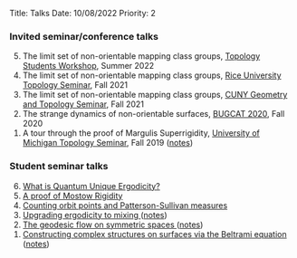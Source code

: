 Title: Talks 
Date: 10/08/2022
Priority: 2

### Invited seminar/conference talks
    
<div>
<ol reversed>
  <li>The limit set of non-orientable mapping class groups,
<a href="https://dmargalit7.math.gatech.edu/tsw22/index.shtml">
  Topology Students Workshop</a>, Summer 2022</li><li>The limit set of non-orientable mapping class groups,
<a href="https://docs.google.com/document/d/1aqMtR4Xiqh5HwbPJnpo4gtetr6lx_I9KueRyo0fvp4A/edit">
  Rice University Topology Seminar</a>, Fall 2021</li>
  <li>The limit set of non-orientable mapping class groups,
<a href="http://comet.lehman.cuny.edu/behrstock/seminar/F21/khan.html">CUNY Geometry and Topology Seminar</a>,
Fall 2021</li>
  <li>The strange dynamics of non-orientable surfaces, <a href="http://seminars.math.binghamton.edu/BUGCAT/">BUGCAT 2020</a>, Fall 2020</li>
  <li>A tour through the proof of Margulis Superrigidity, <a href="http://www.math.lsa.umich.edu/seminars_events/events_detail.php?id=6270">
  University of Michigan Topology Seminar</a>, Fall 2019
  (<a href="pdfs/notes/superrigidity_talk.pdf">notes</a>)</li>
</ol>
</div>

### Student seminar talks
    
<div>
<ol reversed>
  <li><a href="https://lsa.umich.edu/math/news-events/all-events.detail.html/87553-21643786.html">
  What is Quantum Unique Ergodicity?
  </a></li>
  <li><a href="http://www.math.lsa.umich.edu/seminars_events/events_detail.php?id=6361">
  A proof of Mostow Rigidity
  </a></li>
  <li><a href="http://www.math.lsa.umich.edu/seminars_events/events_detail.php?id=6307">
  Counting orbit points and Patterson-Sullivan measures
    </a></li>
    <li><a href="http://www.math.lsa.umich.edu/seminars_events/events_detail.php?id=6116">
 Upgrading ergodicity to mixing
      </a>(<a href="pdfs/notes/howe_moore.pdf">notes</a>)</li>
      <li><a href="http://www.math.lsa.umich.edu/seminars_events/events_detail.php?id=5913">
	  The geodesic flow on symmetric spaces
      </a>(<a href="pdfs/notes/geodesic_flow_symmetric_space.pdf">notes</a>)</li>
      <li><a href="http://www.math.lsa.umich.edu/seminars_events/events_detail.php?id=5525">
	  Constructing complex structures on surfaces via the Beltrami equation
      </a>(<a href="pdfs/notes/beltrami_notes.pdf">notes</a>)</li>
    </ol>
</div>